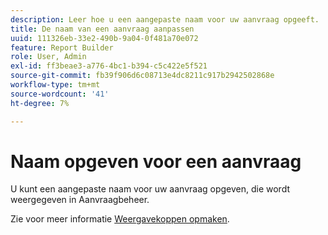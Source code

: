 ```yaml
---
description: Leer hoe u een aangepaste naam voor uw aanvraag opgeeft.
title: De naam van een aanvraag aanpassen
uuid: 111326eb-33e2-490b-9a04-0f481a70e072
feature: Report Builder
role: User, Admin
exl-id: ff3beae3-a776-4bc1-b394-c5c422e5f521
source-git-commit: fb39f906d6c08713e4dc8211c917b2942502868e
workflow-type: tm+mt
source-wordcount: '41'
ht-degree: 7%

---
```


# Naam opgeven voor een aanvraag

U kunt een aangepaste naam voor uw aanvraag opgeven, die wordt weergegeven in Aanvraagbeheer.

Zie voor meer informatie [Weergavekoppen opmaken](/help/analyze/report-builder/layout/t-format-display-headers.md).
